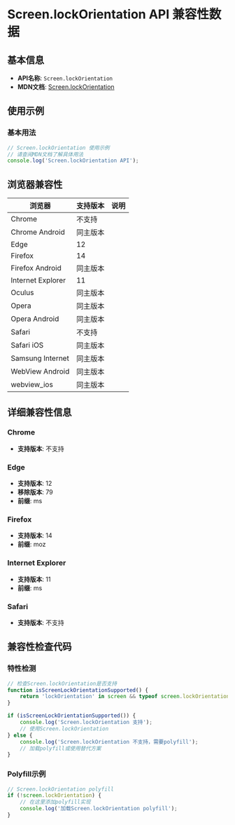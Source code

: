 # Screen.lockOrientation API 兼容性数据

## 基本信息

- **API名称**: `Screen.lockOrientation`
- **MDN文档**: [Screen.lockOrientation](https://developer.mozilla.org/docs/Web/API/Screen/lockOrientation)

## 使用示例

### 基本用法

```javascript
// Screen.lockOrientation 使用示例
// 请查阅MDN文档了解具体用法
console.log('Screen.lockOrientation API');
```

## 浏览器兼容性

| 浏览器 | 支持版本 | 说明 |
|--------|----------|------|
| Chrome | 不支持 |  |
| Chrome Android | 同主版本 |  |
| Edge | 12 |  |
| Firefox | 14 |  |
| Firefox Android | 同主版本 |  |
| Internet Explorer | 11 |  |
| Oculus | 同主版本 |  |
| Opera | 同主版本 |  |
| Opera Android | 同主版本 |  |
| Safari | 不支持 |  |
| Safari iOS | 同主版本 |  |
| Samsung Internet | 同主版本 |  |
| WebView Android | 同主版本 |  |
| webview_ios | 同主版本 |  |

## 详细兼容性信息

### Chrome

- **支持版本**: 不支持

### Edge

- **支持版本**: 12
- **移除版本**: 79
- **前缀**: ms

### Firefox

- **支持版本**: 14
- **前缀**: moz

### Internet Explorer

- **支持版本**: 11
- **前缀**: ms

### Safari

- **支持版本**: 不支持

## 兼容性检查代码

### 特性检测

```javascript
// 检查Screen.lockOrientation是否支持
function isScreenLockOrientationSupported() {
    return 'lockOrientation' in screen && typeof screen.lockOrientation === 'function';
}

if (isScreenLockOrientationSupported()) {
    console.log('Screen.lockOrientation 支持');
    // 使用Screen.lockOrientation
} else {
    console.log('Screen.lockOrientation 不支持，需要polyfill');
    // 加载polyfill或使用替代方案
}
```

### Polyfill示例

```javascript
// Screen.lockOrientation polyfill
if (!screen.lockOrientation) {
    // 在这里添加polyfill实现
    console.log('加载Screen.lockOrientation polyfill');
}
```

